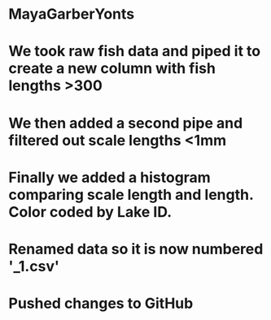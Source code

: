 # MayaGarberYonts

# We took raw fish data and piped it to create a new column with fish lengths >300
# We then added a second pipe and filtered out scale lengths <1mm
# Finally we added a histogram comparing scale length and length. Color coded by Lake ID.
# Renamed data so it is now numbered '_1.csv'
# Pushed changes to GitHub